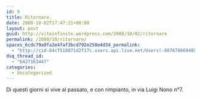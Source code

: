 ```yaml
---
id: 9
title: Ritornare.
date: 2008-10-02T17:47:21+00:00
layout: post
guid: http://viteinfinite.wordpress.com/2008/10/02/ritornare
permalink: /2008/10/ritornare/
spaces_6cdc79a9fa2e4faf3bcd792e250e4d34_permalink:
  - "http://cid-84cf518871d2f17c.users.api.live.net/Users(-8876786694056906372)/Blogs('84CF518871D2F17C!102')/Entries('84CF518871D2F17C!285')?authkey=fENm43hoal0%24"
dsq_thread_id:
  - "6427163447"
categories:
  - Uncategorized
---
```

<div id="msgcns!84CF518871D2F17C!285" class="bvMsg">
  Di questi giorni si vive al passato, e con rimpianto, in via Luigi Nono n°7.
</div>